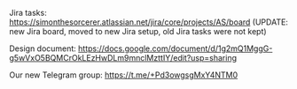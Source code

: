 Jira tasks: https://simonthesorcerer.atlassian.net/jira/core/projects/AS/board  (UPDATE: new Jira board, moved to new Jira setup, old Jira tasks were not kept)

Design document: https://docs.google.com/document/d/1g2mQ1MggG-g5wVxO5BQMCrOkLEzHwDLm9mnclMzttIY/edit?usp=sharing

Our new Telegram group: https://t.me/+Pd3owgsgMxY4NTM0
